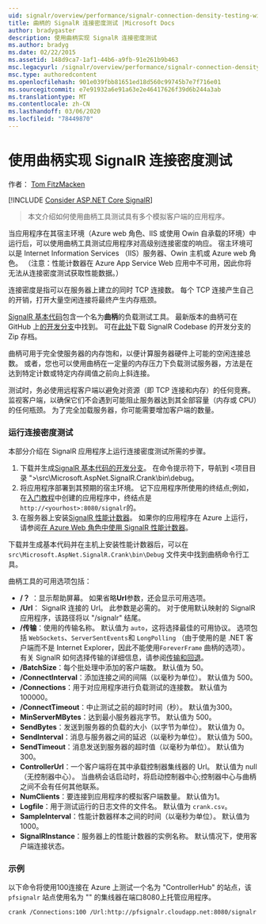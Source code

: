 ```yaml
---
uid: signalr/overview/performance/signalr-connection-density-testing-with-crank
title: 曲柄的 SignalR 连接密度测试 |Microsoft Docs
author: bradygaster
description: 使用曲柄实现 SignalR 连接密度测试
ms.author: bradyg
ms.date: 02/22/2015
ms.assetid: 148d9ca7-1af1-44b6-a9fb-91e261b9b463
msc.legacyurl: /signalr/overview/performance/signalr-connection-density-testing-with-crank
msc.type: authoredcontent
ms.openlocfilehash: 901e039fbb81651ed18d560c99745b7e7f716e01
ms.sourcegitcommit: e7e91932a6e91a63e2e46417626f39d6b244a3ab
ms.translationtype: MT
ms.contentlocale: zh-CN
ms.lasthandoff: 03/06/2020
ms.locfileid: "78449870"
---
```

# <a name="signalr-connection-density-testing-with-crank"></a>使用曲柄实现 SignalR 连接密度测试

作者： [Tom FitzMacken](https://github.com/tfitzmac)

[!INCLUDE [Consider ASP.NET Core SignalR](~/includes/signalr/signalr-version-disambiguation.md)]

> 本文介绍如何使用曲柄工具测试具有多个模拟客户端的应用程序。

当应用程序在其宿主环境（Azure web 角色、IIS 或使用 Owin 自承载的环境）中运行后，可以使用曲柄工具测试应用程序对高级别连接密度的响应。 宿主环境可以是 Internet Information Services （IIS）服务器、Owin 主机或 Azure web 角色。 （注意：性能计数器在 Azure App Service Web 应用中不可用，因此你将无法从连接密度测试获取性能数据。）

连接密度是指可以在服务器上建立的同时 TCP 连接数。 每个 TCP 连接产生自己的开销，打开大量空闲连接将最终产生内存瓶颈。

[SignalR 基本代码](https://github.com/signalr/signalr)包含一个名为**曲柄**的负载测试工具。 最新版本的曲柄可在 GitHub 上[的开发分支](https://github.com/SignalR/signalr/tree/dev)中找到。 可在[此处](https://github.com/SignalR/SignalR/archive/dev.zip)下载 SignalR Codebase 的开发分支的 Zip 存档。

曲柄可用于完全使服务器的内存饱和，以便计算服务器硬件上可能的空闲连接总数。 或者，您也可以使用曲柄在一定量的内存压力下负载测试服务器，方法是在达到特定计数或特定内存阈值之前向上斜连接。

测试时，务必使用远程客户端以避免对资源（即 TCP 连接和内存）的任何竞赛。 监视客户端，以确保它们不会遇到可能阻止服务器达到其全部容量（内存或 CPU）的任何瓶颈。 为了完全加载服务器，你可能需要增加客户端的数量。

### <a name="running-a-connection-density-test"></a>运行连接密度测试

本部分介绍在 SignalR 应用程序上运行连接密度测试所需的步骤。

1. 下载并生成[SignalR 基本代码的开发分支](https://github.com/SignalR/SignalR/archive/dev.zip)。 在命令提示符下，导航到 &lt;项目目录 "&gt;\src\Microsoft.AspNet.SignalR.Crank\bin\debug。
2. 将应用程序部署到其预期的宿主环境。 记下应用程序所使用的终结点;例如，在[入门教程](../getting-started/tutorial-getting-started-with-signalr.md)中创建的应用程序中，终结点是 `http://<yourhost>:8080/signalr`的。
3. 在服务器上安装[SignalR 性能计数器](signalr-performance.md#perfcounters)。 如果你的应用程序在 Azure 上运行，请参阅[在 Azure Web 角色中使用 SignalR 性能计数器](using-signalr-performance-counters-in-an-azure-web-role.md)。

下载并生成基本代码并在主机上安装性能计数器后，可以在 `src\Microsoft.AspNet.SignalR.Crank\bin\Debug` 文件夹中找到曲柄命令行工具。

曲柄工具的可用选项包括：

- **/？** ：显示帮助屏幕。 如果省略**Url**参数，还会显示可用选项。
- **/Url**： SignalR 连接的 Url。 此参数是必需的。 对于使用默认映射的 SignalR 应用程序，该路径将以 "/signalr" 结尾。
- **/传输**：使用的传输名称。 默认值为 `auto`，这将选择最佳的可用协议。 选项包括 `WebSockets`、`ServerSentEvents`和 `LongPolling` （由于使用的是 .NET 客户端而不是 Internet Explorer，因此不能使用`ForeverFrame` 曲柄的选项）。 有关 SignalR 如何选择传输的详细信息，请参阅[传输和回退](../getting-started/introduction-to-signalr.md#transports)。
- **/BatchSize**：每个批处理中添加的客户端数。 默认值为 50。
- **/ConnectInterval**：添加连接之间的间隔（以毫秒为单位）。 默认值为 500。
- **/Connections**：用于对应用程序进行负载测试的连接数。 默认值为100000。
- **/ConnectTimeout**：中止测试之前的超时时间（秒）。 默认值为300。
- **MinServerMBytes**：达到最小服务器兆字节。 默认值为 500。
- **SendBytes**：发送到服务器的负载的大小（以字节为单位）。 默认值为 0。
- **SendInterval**：消息与服务器之间的延迟（以毫秒为单位）。 默认值为 500。
- **SendTimeout**：消息发送到服务器的超时值（以毫秒为单位）。 默认值为300。
- **ControllerUrl**：一个客户端将在其中承载控制器集线器的 Url。 默认值为 null （无控制器中心）。 当曲柄会话启动时，将启动控制器中心;控制器中心与曲柄之间不会有任何其他联系。
- **NumClients**：要连接到应用程序的模拟客户端数量。 默认值为1。
- **Logfile**：用于测试运行的日志文件的文件名。 默认值为 `crank.csv`。
- **SampleInterval**：性能计数器样本之间的时间（以毫秒为单位）。 默认值为 1000。
- **SignalRInstance**：服务器上的性能计数器的实例名称。 默认情况下，使用客户端连接状态。

### <a name="example"></a>示例

以下命令将使用100连接在 Azure 上测试一个名为 "ControllerHub" 的站点，该 `pfsignalr` 站点使用名为 "" 的集线器在端口8080上托管应用程序。

`crank /Connections:100 /Url:http://pfsignalr.cloudapp.net:8080/signalr`
